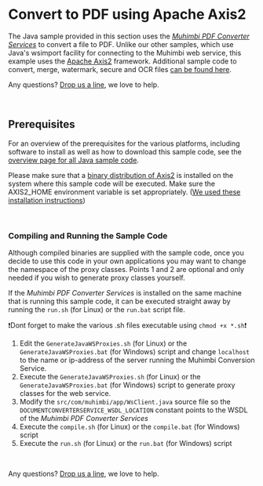 # Convert to PDF using Apache Axis2
The Java sample provided in this section uses the *[Muhimbi PDF Converter Services](http://www.muhimbi.com/Products/PDF-Converter-Services/summary.aspx)* to convert a file to PDF. Unlike our other samples, which use Java's wsimport facility for connecting to the Muhimbi web service, this example uses the [Apache Axis2](http://axis.apache.org/axis2/java/core/) framework.  Additional sample code to convert, merge, watermark, secure and OCR files [can be found here](../).

Any questions? [Drop us a line](http://www.muhimbi.com/contact.aspx), we love to help.



<br/>



## Prerequisites
For an overview of the prerequisites for the various platforms, including software to install as well as how to download this sample code, see the [overview page for all Java sample code](../).

Please make sure that a [binary distribution of Axis2](http://axis.apache.org/axis2/java/core/docs/installationguide.html) is installed on the system where this sample code will be executed. Make sure the AXIS2_HOME environment variable is set appropriately. ([We used these installation instructions](https://www.javahelps.com/2016/04/setup-apache-axis2-on-ubuntu.html))

<br/>


### Compiling and Running the Sample Code
Although compiled binaries are supplied with the sample code, once you decide to use this code in your own applications you may want to change the namespace of the proxy classes. Points 1 and 2 are optional and only needed if you wish to generate proxy classes yourself.

If the *Muhimbi PDF Converter Services* is installed on the same machine that is running this sample code, it can be executed straight away by running the `run.sh` (for Linux) or the `run.bat` script file.

:exclamation:Dont forget to make the various .sh files executable using `chmod +x *.sh`:exclamation:


1. Edit the `GenerateJavaWSProxies.sh` (for Linux) or the `GenerateJavaWSProxies.bat` (for Windows) script and change `localhost` to the name or ip-address of the server running the Muhimbi Conversion Service.
2. Execute the `GenerateJavaWSProxies.sh` (for Linux) or the `GenerateJavaWSProxies.bat` (for Windows) script to generate proxy classes for the web service.
3. Modify the `src/com/muhimbi/app/WsClient.java` source file so the `DOCUMENTCONVERTERSERVICE_WSDL_LOCATION` constant points to the WSDL of the *Muhimbi PDF Converter Services*
4. Execute the `compile.sh` (for Linux) or the `compile.bat` (for Windows) script
5. Execute the `run.sh` (for Linux) or the `run.bat` (for Windows) script

<br/>

Any questions? [Drop us a line](http://www.muhimbi.com/contact.aspx), we love to help.
